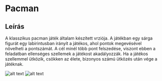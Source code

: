 ﻿# Pacman
 
## Leírás

A klasszikus pacman játék általam készített vrziója. A játékban egy sárga figurát egy labirintusban irányít a játékos, ahol pontok megevésével növelheti a pontszámát. A cél minél több pont felszedése, viszont ebben a feladatban ellenséges szellemek a játékost akadályozzák. Ha a
játékos szellemmel ütközik, csökken az élete, bizonyos számú ütközés után vége a játéknak.

![alt text](https://github.com/AkosXY/Pacman/image.jpg?raw=true)
![alt text](filename%20image1.png)
